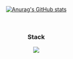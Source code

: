 <div align="center">
  
[![Anurag's GitHub stats](https://github-readme-stats.vercel.app/api?username=do9605)](https://github.com/anuraghazra/github-readme-stats)
  
<br>
  
### Stack
<img src="https://img.shields.io/badge/Python-3776AB?style=flat-square&logo=Python&logoColor=white"/>

</div>
